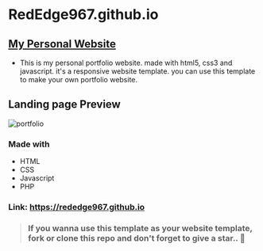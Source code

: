 # RedEdge967.github.io

## [My Personal Website](https://rededge967.github.io)
- This is my personal portfolio website. made with html5, css3 and javascript. it's a responsive website template. you can use this template to make your own portfolio website.

## Landing page Preview
![portfolio](https://user-images.githubusercontent.com/91379432/145203876-d86b0973-de45-4926-b669-6e8c00849c74.PNG)


[](https://user-images.githubusercontent.com/91379432/145205784-a56af835-6fd9-4b0d-a15c-840bf51f8552.mp4)

### Made with
- HTML
- CSS
- Javascript
- PHP

### Link: https://rededge967.github.io

> ### If you wanna use this template as your website template, fork or clone this repo and don't forget to give a star.. 🌟
